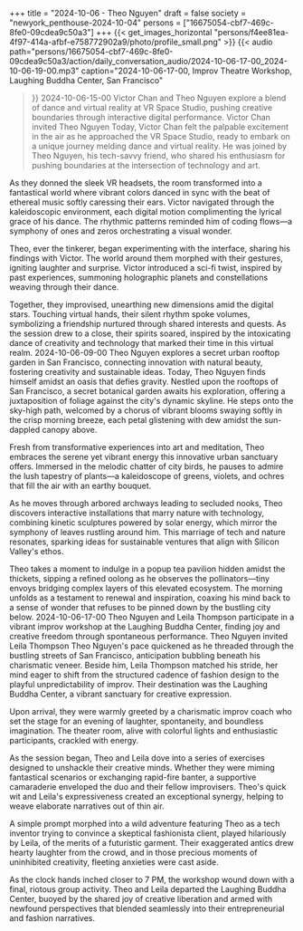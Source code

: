 +++
title = "2024-10-06 - Theo Nguyen"
draft = false
society = "newyork_penthouse-2024-10-04"
persons = ["16675054-cbf7-469c-8fe0-09cdea9c50a3"]
+++
{{< get_images_horizontal "persons/f4ee81ea-4f97-414a-afbf-e758772902a9/photo/profile_small.png" >}}
{{< audio
    path="persons/16675054-cbf7-469c-8fe0-09cdea9c50a3/action/daily_conversation_audio/2024-10-06-17-00_2024-10-06-19-00.mp3" 
    caption="2024-10-06-17-00, Improv Theatre Workshop, Laughing Buddha Center, San Francisco"
>}}
2024-10-06-15-00
Victor Chan and Theo Nguyen explore a blend of dance and virtual reality at VR Space Studio, pushing creative boundaries through interactive digital performance.
Victor Chan invited Theo Nguyen
Today, Victor Chan felt the palpable excitement in the air as he approached the VR Space Studio, ready to embark on a unique journey melding dance and virtual reality. He was joined by Theo Nguyen, his tech-savvy friend, who shared his enthusiasm for pushing boundaries at the intersection of technology and art. 

As they donned the sleek VR headsets, the room transformed into a fantastical world where vibrant colors danced in sync with the beat of ethereal music softly caressing their ears. Victor navigated through the kaleidoscopic environment, each digital motion complimenting the lyrical grace of his dance. The rhythmic patterns reminded him of coding flows—a symphony of ones and zeros orchestrating a visual wonder.

Theo, ever the tinkerer, began experimenting with the interface, sharing his findings with Victor. The world around them morphed with their gestures, igniting laughter and surprise. Victor introduced a sci-fi twist, inspired by past experiences, summoning holographic planets and constellations weaving through their dance.

Together, they improvised, unearthing new dimensions amid the digital stars. Touching virtual hands, their silent rhythm spoke volumes, symbolizing a friendship nurtured through shared interests and quests. As the session drew to a close, their spirits soared, inspired by the intoxicating dance of creativity and technology that marked their time in this virtual realm.
2024-10-06-09-00
Theo Nguyen explores a secret urban rooftop garden in San Francisco, connecting innovation with natural beauty, fostering creativity and sustainable ideas.
Today, Theo Nguyen finds himself amidst an oasis that defies gravity. Nestled upon the rooftops of San Francisco, a secret botanical garden awaits his exploration, offering a juxtaposition of foliage against the city's dynamic skyline. He steps onto the sky-high path, welcomed by a chorus of vibrant blooms swaying softly in the crisp morning breeze, each petal glistening with dew amidst the sun-dappled canopy above.

Fresh from transformative experiences into art and meditation, Theo embraces the serene yet vibrant energy this innovative urban sanctuary offers. Immersed in the melodic chatter of city birds, he pauses to admire the lush tapestry of plants—a kaleidoscope of greens, violets, and ochres that fill the air with an earthy bouquet.

As he moves through arbored archways leading to secluded nooks, Theo discovers interactive installations that marry nature with technology, combining kinetic sculptures powered by solar energy, which mirror the symphony of leaves rustling around him. This marriage of tech and nature resonates, sparking ideas for sustainable ventures that align with Silicon Valley's ethos.

Theo takes a moment to indulge in a popup tea pavilion hidden amidst the thickets, sipping a refined oolong as he observes the pollinators—tiny envoys bridging complex layers of this elevated ecosystem. The morning unfolds as a testament to renewal and inspiration, coaxing his mind back to a sense of wonder that refuses to be pinned down by the bustling city below.
2024-10-06-17-00
Theo Nguyen and Leila Thompson participate in a vibrant improv workshop at the Laughing Buddha Center, finding joy and creative freedom through spontaneous performance.
Theo Nguyen invited Leila Thompson
Theo Nguyen's pace quickened as he threaded through the bustling streets of San Francisco, anticipation bubbling beneath his charismatic veneer. Beside him, Leila Thompson matched his stride, her mind eager to shift from the structured cadence of fashion design to the playful unpredictability of improv. Their destination was the Laughing Buddha Center, a vibrant sanctuary for creative expression.

Upon arrival, they were warmly greeted by a charismatic improv coach who set the stage for an evening of laughter, spontaneity, and boundless imagination. The theater room, alive with colorful lights and enthusiastic participants, crackled with energy.

As the session began, Theo and Leila dove into a series of exercises designed to unshackle their creative minds. Whether they were miming fantastical scenarios or exchanging rapid-fire banter, a supportive camaraderie enveloped the duo and their fellow improvisers. Theo's quick wit and Leila's expressiveness created an exceptional synergy, helping to weave elaborate narratives out of thin air.

A simple prompt morphed into a wild adventure featuring Theo as a tech inventor trying to convince a skeptical fashionista client, played hilariously by Leila, of the merits of a futuristic garment. Their exaggerated antics drew hearty laughter from the crowd, and in those precious moments of uninhibited creativity, fleeting anxieties were cast aside. 

As the clock hands inched closer to 7 PM, the workshop wound down with a final, riotous group activity. Theo and Leila departed the Laughing Buddha Center, buoyed by the shared joy of creative liberation and armed with newfound perspectives that blended seamlessly into their entrepreneurial and fashion narratives.
